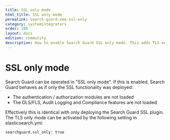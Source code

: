 ```yaml
---
title: SSL only mode
html_title: SSL only mode
permalink: search-guard-oem-ssl-only
category: systemintegrators
order: 100
layout: docs
edition: community
description: How to enable Search Guard SSL only mode. This adds TLS encryption to Elasticsearch, but skips authentication and authorization.
---
```

<!---
Copyright 2022 floragunn GmbH
-->

# SSL only mode

Search Guard can be operated in "SSL only mode". If this is enabled, Search Guard behaves as if only the SSL functionality was deployed:

* The authentication / authorization modules are not loaded
* The DLS/FLS, Audit Logging and Compliance features are not loaded

Effectively this is identical with only deploying the Search Guard SSL plugin. The TLS only mode can be activated by the following setting in elasticsearch.yml:

```
searchguard.ssl_only: true
```

